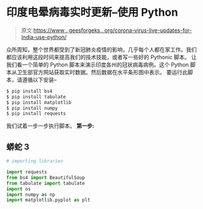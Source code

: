 # 印度电晕病毒实时更新–使用 Python

> 原文:[https://www . geesforgeks . org/corona-virus-live-updates-for-India-use-python/](https://www.geeksforgeeks.org/corona-virus-live-updates-for-india-using-python/)

众所周知，整个世界都受到了新冠肺炎疫情的影响，几乎每个人都在家工作。我们都应该利用这段时间来提高我们的技术技能，或者写一些好的 Pythonic 脚本。
让我们看一个简单的 Python 脚本来演示印度各州的冠状病毒病例。这个 Python 脚本从卫生部官方网站获取实时数据。然后数据在水平条形图中表示。
要运行此脚本，请遵循以下安装–

```py
$ pip install bs4
$ pip install tabulate
$ pip install matplotlib
$ pip install numpy 
$ pip install requests

```

我们试着一步一步执行脚本。
**第一步:**

## 蟒蛇 3

```py
# importing libraries

import requests
from bs4 import BeautifulSoup
from tabulate import tabulate
import os
import numpy as np
import matplotlib.pyplot as plt
```
